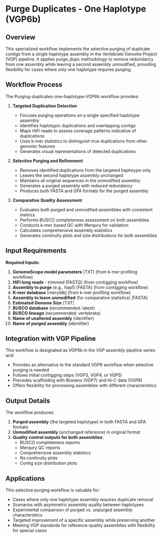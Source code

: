 # Purge Duplicates - One Haplotype (VGP6b)

## Overview

This specialized workflow implements the selective purging of duplicate contigs from a single haplotype assembly in the Vertebrate Genome Project (VGP) pipeline. It applies purge_dups methodology to remove redundancy from one assembly while leaving a second assembly unmodified, providing flexibility for cases where only one haplotype requires purging.

## Workflow Process

The Purging-duplicates-one-haplotype-VGP6b workflow provides:

1. **Targeted Duplication Detection**
   - Focuses purging operations on a single specified haplotype assembly
   - Identifies haplotypic duplications and overlapping contigs
   - Maps HiFi reads to assess coverage patterns indicative of duplications
   - Uses k-mer statistics to distinguish true duplications from other genomic features
   - Generates visual representations of detected duplications

2. **Selective Purging and Refinement**
   - Removes identified duplications from the targeted haplotype only
   - Leaves the second haplotype assembly unchanged
   - Maintains all original sequences in the unmodified assembly
   - Generates a purged assembly with reduced redundancy
   - Produces both FASTA and GFA formats for the purged assembly

3. **Comparative Quality Assessment**
   - Evaluates both purged and unmodified assemblies with consistent metrics
   - Performs BUSCO completeness assessment on both assemblies
   - Conducts k-mer based QC with Merqury for validation
   - Calculates comprehensive assembly statistics
   - Generates continuity plots and size distributions for both assemblies

## Input Requirements

**Required Inputs:**
1. **GenomeScope model parameters** [TXT] (from k-mer profiling workflow)
2. **HiFi long reads** - trimmed [FASTQ] (from contigging workflow)
3. **Assembly to purge** (e.g., hap1) [FASTA] (from contigging workflow)
4. **K-mer database** [meryldb] (from k-mer profiling workflow)
5. **Assembly to leave unmodified** (for comparative statistics) [FASTA]
6. **Estimated Genome Size** [TXT]
7. **BUSCO database** (recommended: latest)
8. **BUSCO lineage** (recommended: vertebrata)
9. **Name of unaltered assembly** (identifier)
10. **Name of purged assembly** (identifier)

## Integration with VGP Pipeline

This workflow is designated as VGP6b in the VGP assembly pipeline series and:
- Provides an alternative to the standard VGP6 workflow when selective purging is needed
- Follows initial contigging steps (VGP3, VGP4, or VGP5)
- Precedes scaffolding with Bionano (VGP7) and Hi-C data (VGP8)
- Offers flexibility for processing assemblies with different characteristics

## Output Details

The workflow produces:
1. **Purged assembly** (the targeted haplotype) in both FASTA and GFA formats
2. **Unmodified assembly** (unchanged reference) in original format
3. **Quality control outputs for both assemblies**:
   - BUSCO completeness reports
   - Merqury QC reports
   - Comprehensive assembly statistics
   - Nx continuity plots
   - Contig size distribution plots

## Applications

This selective purging workflow is valuable for:
- Cases where only one haplotype assembly requires duplicate removal
- Scenarios with asymmetric assembly quality between haplotypes
- Experimental comparison of purged vs. unpurged assembly characteristics
- Targeted improvement of a specific assembly while preserving another
- Meeting VGP standards for reference-quality assemblies with flexibility for special cases